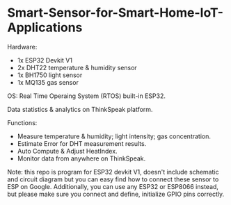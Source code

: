 # Smart-Sensor-for-Smart-Home-IoT-Applications

Hardware:
  - 1x ESP32 Devkit V1
  - 2x DHT22 temperature & humidity sensor
  - 1x BH1750 light sensor
  - 1x MQ135 gas sensor
  
OS: Real Time Operaing System (RTOS) built-in ESP32.

Data statistics & analytics on ThinkSpeak platform.

Functions:
  - Measure temperature & humidity; light intensity; gas concentration.
  - Estimate Error for DHT measurement results.
  - Auto Compute & Adjust HeatIndex.
  - Monitor data from anywhere on ThinkSpeak.
  
Note: this repo is program for ESP32 devkit V1, doesn't include schematic and circuit diagram but you can easy find how to connect these sensor to ESP on Google. Additionally, you can use any ESP32 or ESP8066 instead, but please make sure you connect and define, initialize GPIO pins correctly.
